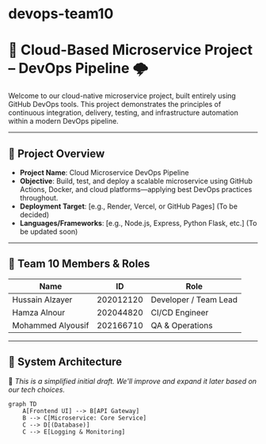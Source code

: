 # devops-team10

# 🚀 Cloud-Based Microservice Project – DevOps Pipeline 🌩️

Welcome to our cloud-native microservice project, built entirely using GitHub DevOps tools. This project demonstrates the principles of continuous integration, delivery, testing, and infrastructure automation within a modern DevOps pipeline.

---

## 📜 Project Overview

- **Project Name**: Cloud Microservice DevOps Pipeline
- **Objective**: Build, test, and deploy a scalable microservice using GitHub Actions, Docker, and cloud platforms—applying best DevOps practices throughout.
- **Deployment Target**: [e.g., Render, Vercel, or GitHub Pages] (To be decided)
- **Languages/Frameworks**: [e.g., Node.js, Express, Python Flask, etc.] (To be updated soon)

---

## 👥 Team 10 Members & Roles

| Name               | ID         | Role                |
|--------------------|------------|---------------------|
| Hussain Alzayer    | 202012120  | Developer / Team Lead |
| Hamza Alnour       | 202044820  | CI/CD Engineer      |
| Mohammed Alyousif  | 202166710  | QA & Operations     |

---

## 🧱 System Architecture

📌 *This is a simplified initial draft. We'll improve and expand it later based on our tech choices.*

```mermaid
graph TD
    A[Frontend UI] --> B[API Gateway]
    B --> C[Microservice: Core Service]
    C --> D[(Database)]
    C --> E[Logging & Monitoring]
